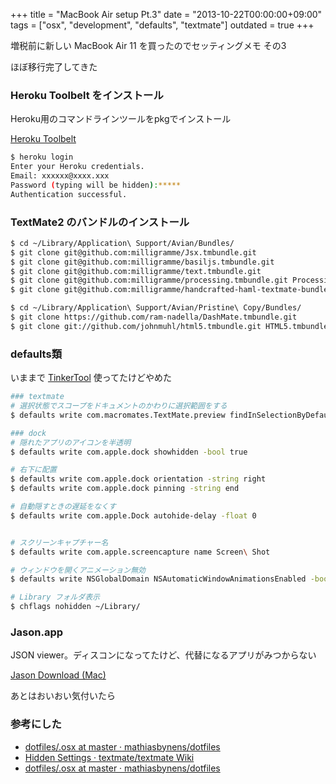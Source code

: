 +++
title = "MacBook Air setup Pt.3"
date = "2013-10-22T00:00:00+09:00"
tags = ["osx", "development", "defaults", "textmate"]
outdated = true
+++

増税前に新しい MacBook Air 11 を買ったのでセッティングメモ その3

ほぼ移行完了してきた

### Heroku Toolbelt をインストール
Heroku用のコマンドラインツールをpkgでインストール

[Heroku Toolbelt](https://toolbelt.herokuapp.com/)

```bash
$ heroku login
Enter your Heroku credentials.
Email: xxxxxx@xxxx.xxx
Password (typing will be hidden):*****
Authentication successful.
```

### TextMate2 のバンドルのインストール

```bash
$ cd ~/Library/Application\ Support/Avian/Bundles/
$ git clone git@github.com:milligramme/Jsx.tmbundle.git
$ git clone git@github.com:milligramme/basiljs.tmbundle.git
$ git clone git@github.com:milligramme/text.tmbundle.git
$ git clone git@github.com:milligramme/processing.tmbundle.git Processing.tmbundle
$ git clone git@github.com:milligramme/handcrafted-haml-textmate-bundle.git HAML-Handcrafted.tmbundle

$ cd ~/Library/Application\ Support/Avian/Pristine\ Copy/Bundles/
$ git clone https://github.com/ram-nadella/DashMate.tmbundle.git
$ git clone git://github.com/johnmuhl/html5.tmbundle.git HTML5.tmbundle
```

### defaults類

いままで [TinkerTool](http://www.bresink.com/osx/TinkerTool.html) 使ってたけどやめた

```bash
### textmate
# 選択状態でスコープをドキュメントのかわりに選択範囲をする
$ defaults write com.macromates.TextMate.preview findInSelectionByDefault -bool YES

### dock
# 隠れたアプリのアイコンを半透明
$ defaults write com.apple.dock showhidden -bool true

# 右下に配置
$ defaults write com.apple.dock orientation -string right
$ defaults write com.apple.dock pinning -string end

# 自動隠すときの遅延をなくす
$ defaults write com.apple.Dock autohide-delay -float 0


# スクリーンキャプチャー名
$ defaults write com.apple.screencapture name Screen\ Shot

# ウィンドウを開くアニメーション無効
$ defaults write NSGlobalDomain NSAutomaticWindowAnimationsEnabled -bool false

# Library フォルダ表示
$ chflags nohidden ~/Library/
```

### Jason.app

JSON viewer。ディスコンになってたけど、代替になるアプリがみつからない

[Jason Download (Mac)](http://mac.softpedia.com/progDownload/Jason-Download-87407.html)

あとはおいおい気付いたら

### 参考にした

- [dotfiles/.osx at master · mathiasbynens/dotfiles](https://github.com/mathiasbynens/dotfiles/blob/master/.osx?os-x-10.8)
- [Hidden Settings · textmate/textmate Wiki](https://github.com/textmate/textmate/wiki/Hidden-Settings#controlling-font-smoothing)
- [dotfiles/.osx at master · mathiasbynens/dotfiles](https://github.com/mathiasbynens/dotfiles/blob/master/.osx?os-x-10.8)